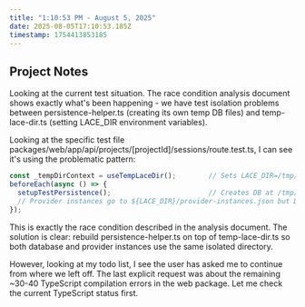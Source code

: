 ```yaml
---
title: "1:10:53 PM - August 5, 2025"
date: 2025-08-05T17:10:53.185Z
timestamp: 1754413853185
---
```


## Project Notes

Looking at the current test situation. The race condition analysis document shows exactly what's been happening - we have test isolation problems between persistence-helper.ts (creating its own temp DB files) and temp-lace-dir.ts (setting LACE_DIR environment variables). 

Looking at the specific test file packages/web/app/api/projects/[projectId]/sessions/route.test.ts, I can see it's using the problematic pattern:

```typescript
const _tempDirContext = useTempLaceDir();        // Sets LACE_DIR=/tmp/lace-test-abc123
beforeEach(async () => {
  setupTestPersistence();                        // Creates DB at /tmp/lace-test-456789.db 
  // Provider instances go to ${LACE_DIR}/provider-instances.json but DB is elsewhere
});
```

This is exactly the race condition described in the analysis document. The solution is clear: rebuild persistence-helper.ts on top of temp-lace-dir.ts so both database and provider instances use the same isolated directory.

However, looking at my todo list, I see the user has asked me to continue from where we left off. The last explicit request was about the remaining ~30-40 TypeScript compilation errors in the web package. Let me check the current TypeScript status first.
